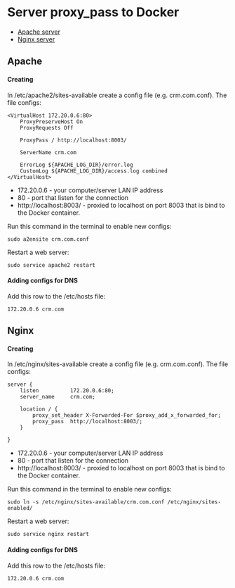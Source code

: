 # Server proxy_pass to Docker

* [Apache server](#apache)
* [Nginx server](#nginx)

## Apache

#### Creating 

In /etc/apache2/sites-available create a config file (e.g. crm.com.conf).
The file configs:

```
<VirtualHost 172.20.0.6:80>
    ProxyPreserveHost On 
    ProxyRequests Off 

    ProxyPass / http://localhost:8003/
    
    ServerName crm.com

    ErrorLog ${APACHE_LOG_DIR}/error.log
    CustomLog ${APACHE_LOG_DIR}/access.log combined
</VirtualHost>
```
* 172.20.0.6 - your computer/server LAN IP address
* 80 - port that listen for the connection
* http://localhost:8003/ - proxied to localhost on port 8003 that is bind to the Docker container.

Run this command in the terminal to enable new configs:
```
sudo a2ensite crm.com.conf
```

Restart a web server:
```
sudo service apache2 restart
```

#### Adding configs for DNS
Add this row to the /etc/hosts file:
```
172.20.0.6 crm.com
```

## Nginx

#### Creating 

In /etc/nginx/sites-available create a config file (e.g. crm.com.conf).
The file configs:

```
server {
    listen          172.20.0.6:80;
    server_name     crm.com;
    
    location / {
        proxy_set_header X-Forwarded-For $proxy_add_x_forwarded_for;
        proxy_pass  http://localhost:8003/;
    }
    
}
```
* 172.20.0.6 - your computer/server LAN IP address
* 80 - port that listen for the connection
* http://localhost:8003/ - proxied to localhost on port 8003 that is bind to the Docker container.

Run this command in the terminal to enable new configs:
```
sudo ln -s /etc/nginx/sites-available/crm.com.conf /etc/nginx/sites-enabled/
```

Restart a web server:
```
sudo service nginx restart
```

#### Adding configs for DNS
Add this row to the /etc/hosts file:
```
172.20.0.6 crm.com
```

